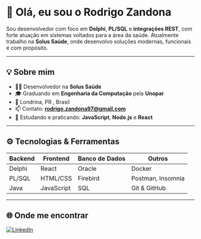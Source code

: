 # 👋 Olá, eu sou o Rodrigo Zandona

Sou desenvolvedor com foco em **Delphi**, **PL/SQL** e **integrações REST**, com forte atuação em sistemas voltados para a área da saúde. Atualmente trabalho na **Solus Saúde**, onde desenvolvo soluções modernas, funcionais e com propósito.

---

## 💡 Sobre mim

- 👨‍💻 Desenvolvedor na **Solus Saúde**
- 🎓 Graduando em **Engenharia da Computação** pela **Unopar**
- 📍 Londrina, PR , Brasil
- 📫 Contato: **rodrigo.zandona97@gmail.com**
- 💬 Estudando e praticando: **JavaScript**, **Node.js** e **React** 

---

## ⚙️ Tecnologias & Ferramentas

| Backend         | Frontend     | Banco de Dados | Outros            |
|----------------|--------------|----------------|-------------------|
| Delphi         | React        | Oracle         | Docker            |
| PL/SQL         | HTML/CSS     | Firebird       | Postman, Insomnia |
| Java           | JavaScript   | SQL            | Git & GitHub      |

---

## 🌐 Onde me encontrar

[![LinkedIn](https://img.shields.io/badge/-LinkedIn-0A66C2?style=for-the-badge&logo=linkedin&logoColor=white)](https://www.linkedin.com/in/rodrigo-zandona-3a723811a)

